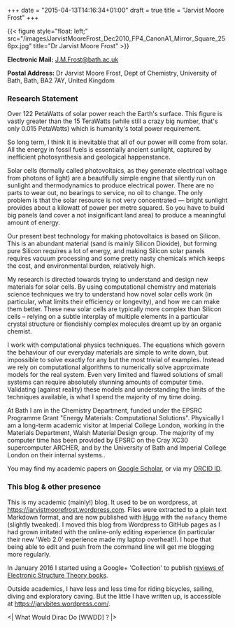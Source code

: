 +++
date = "2015-04-13T14:16:34+01:00"
draft = true
title = "Jarvist Moore Frost"
+++

{{< figure style="float: left;" src="/images/JarvistMooreFrost_Dec2010_FP4_CanonA1_Mirror_Square_256px.jpg"
title="Dr Jarvist Moore Frost" >}}

**Electronic Mail:** J.M.Frost@bath.ac.uk

**Postal Address:** 
Dr Jarvist Moore Frost, 
Dept of Chemistry, 
University of Bath, 
Bath, 
BA2 7AY, 
United Kingdom 

### Research Statement

Over 122 PetaWatts of solar power reach the Earth's surface. This figure is
vastly greater than the 15 TeraWatts (while still a crazy big number, that's
only 0.015 PetaWatts) which is humanity's total power requirement.

So long term, I think it is inevitable that all of our power will come from
solar. All the energy in fossil fuels is essentially ancient sunlight, captured
by inefficient photosynthesis and geological happenstance.

Solar cells (formally called photovoltaics, as they generate electrical voltage
from photons of light) are a beautifully simple engine that silently run on
sunlight and thermodynamics to produce electrical power. There are no parts to
wear out, no bearings to service, no oil to change. The only problem is that
the solar resource is not very concentrated — bright sunlight provides about
a kilowatt of power per metre squared. 
So you have to build big panels (and cover a not insignificant land area) to
produce a meaningful amount of energy.

Our present best technology for making photovoltaics is based on Silicon. This
is an abundant material (sand is mainly Silicon Dioxide), but forming pure
Silicon requires a lot of energy, and making Silicon solar panels requires
vacuum processing and some pretty nasty chemicals which keeps the cost, and
environmental burden, relatively high.

My research is directed towards trying to understand and design new materials for solar
cells. By using computational chemistry and materials science techniques we try
to understand how novel solar cells work (in particular, what limits their
efficiency or longevity), and how we can make them better. These new solar
cells are typically more complex than Silicon cells – relying on a subtle
interplay of multiple elements in a particular crystal structure or fiendishly
complex molecules dreamt up by an organic chemist.

I work with computational physics techniques. The equations which govern the
behaviour of our everyday materials are simple to write down, but impossible to
solve exactly for any but the most trivial of examples. Instead we rely on
computational algorithms to numerically solve approximate models for the real
system. Even very limited and flawed solutions of small systems can require
absolutely stunning amounts of computer time. Validating (against reality)
these models and understanding the limits of the techniques available, is what
I spend the majority of my time doing.

At Bath I am in the Chemistry Department, funded under the EPSRC Programme
Grant "Energy Materials: Computational Solutions". 
Physically I am a long-term academic visitor at Imperial College London,
working in the Materials Department, Walsh Material Design group. 
The majority of my computer time has been provided by EPSRC on the Cray
XC30 supercomputer ARCHER, and by the University of Bath and Imperial College
London on their internal systems..

You may find my academic papers on [Google
Scholar](https://scholar.google.co.uk/citations?user=qNlfsFEAAAAJ&hl=en), or via my [ORCID ID](http://orcid.org/0000-0003-1938-4430).

### This blog & other presence

This is my academic (mainly!) blog. It used to be on wordpress, at
<https://jarvistmoorefrost.wordpress.com>. 
Files were extracted to a plain text Markdown format, and are now published
with [Hugo](https://gohugo.io/) with the `nofancy` theme (slightly
tweaked). 
I moved this blog from Wordpress to GitHub pages as I had grown irritated with
the online-only editing experience (in particular their new 'Web 2.0'
experience made my laptop overheat!). 
I hope that being able to edit and push from the command line will get me
blogging more regularly.

In January 2016 I started using a Google+ 'Collection' to publish [reviews of
Electronic Structure Theory books](https://plus.google.com/collection/wKpRZB).

Outside academics, I have less and less time for riding bicycles, sailing,
diving and exploratory caving. 
But the little I have written up, is accessible at
<https://jarvbites.wordpress.com/>.

<| What Would Dirac Do [WWDD] ? |>
